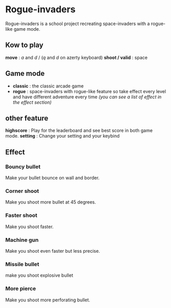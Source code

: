 # Rogue-invaders
Rogue-invaders is a school project recreating space-invaders with a rogue-like game mode.

## Kow to play
**move** : *a* and *d* / (*q* and *d* on azerty keyboard)
**shoot / valid** : space

## Game mode 
- **classic** : the classic arcade game
- **rogue** : space-invaders with rogue-like feature so take effect every level and have different adventure every time
*(you can see a list of effect in the effect section)*


## other feature
**highscore** :  Play for the leaderboard and see best score in both game mode.
**setting** : Change your setting and your keybind

## Effect 
### Bouncy bullet
Make your bullet bounce on wall and border.

### Corner shoot
Make you shoot more bullet at 45 degrees.

### Faster shoot
Make you shoot faster.

### Machine gun
Make you shoot even faster but less precise.

### Missile bullet
make you shoot explosive bullet

### More pierce
Make you shoot more perforating bullet.

